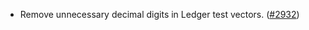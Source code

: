 - Remove unnecessary decimal digits in Ledger test vectors.
  ([\#2932](https://github.com/anoma/namada/pull/2932))